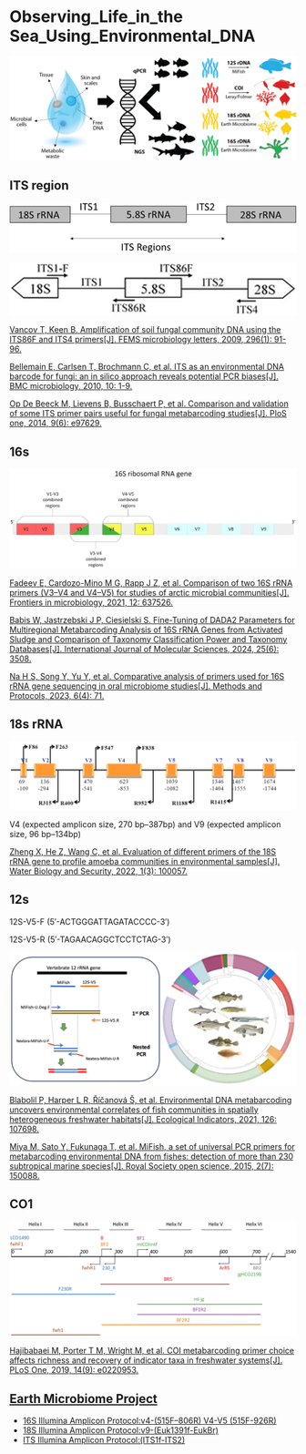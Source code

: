 # Observing_Life_in_the Sea_Using_Environmental_DNA

![Observing Life in the Sea Using Environmental DNA](./Observing_Life_in_the_Sea_Using_Environmental_DNA.jpg)

## ITS region

![ITS region](./ITS/ITS-region.png)

![ITS](./ITS/ITS1-F_ITS86R_ITS86F_ITS4.jpeg)

[Vancov T, Keen B. Amplification of soil fungal community DNA using the ITS86F and ITS4 primers[J]. FEMS microbiology letters, 2009, 296(1): 91-96.](https://academic.oup.com/femsle/article/296/1/91/485778?login=true)

[Bellemain E, Carlsen T, Brochmann C, et al. ITS as an environmental DNA barcode for fungi: an in silico approach reveals potential PCR biases[J]. BMC microbiology, 2010, 10: 1-9.](https://link.springer.com/article/10.1186/1471-2180-10-189)

[Op De Beeck M, Lievens B, Busschaert P, et al. Comparison and validation of some ITS primer pairs useful for fungal metabarcoding studies[J]. PloS one, 2014, 9(6): e97629.](https://journals.plos.org/plosone/article?id=10.1371/journal.pone.0097629)

## 16s 

![16s](./16s/16S_ribosomal_RNA_gene.png)

[Fadeev E, Cardozo-Mino M G, Rapp J Z, et al. Comparison of two 16S rRNA primers (V3–V4 and V4–V5) for studies of arctic microbial communities[J]. Frontiers in microbiology, 2021, 12: 637526.](https://www.frontiersin.org/journals/microbiology/articles/10.3389/fmicb.2021.637526/full)

[Babis W, Jastrzebski J P, Ciesielski S. Fine-Tuning of DADA2 Parameters for Multiregional Metabarcoding Analysis of 16S rRNA Genes from Activated Sludge and Comparison of Taxonomy Classification Power and Taxonomy Databases[J]. International Journal of Molecular Sciences, 2024, 25(6): 3508.](https://www.mdpi.com/1422-0067/25/6/3508)

[Na H S, Song Y, Yu Y, et al. Comparative analysis of primers used for 16S rRNA gene sequencing in oral microbiome studies[J]. Methods and Protocols, 2023, 6(4): 71.](https://www.mdpi.com/2409-9279/6/4/71)



## 18s rRNA

![18s](./18s/18s.png)

V4 (expected amplicon size, 270 bp–387bp) and V9 (expected amplicon size, 96 bp–134bp)

[Zheng X, He Z, Wang C, et al. Evaluation of different primers of the 18S rRNA gene to profile amoeba communities in environmental samples[J]. Water Biology and Security, 2022, 1(3): 100057.](https://www.sciencedirect.com/science/article/pii/S2772735122000774)

## 12s

12S-V5-F (5′-ACTGGGATTAGATACCCC-3′)

12S-V5-R (5′-TAGAACAGGCTCCTCTAG-3′)

![12s](./12s/12s_v5.jpg)

[Blabolil P, Harper L R, Říčanová Š, et al. Environmental DNA metabarcoding uncovers environmental correlates of fish communities in spatially heterogeneous freshwater habitats[J]. Ecological Indicators, 2021, 126: 107698.](https://www.sciencedirect.com/science/article/pii/S1470160X21003630)

[Miya M, Sato Y, Fukunaga T, et al. MiFish, a set of universal PCR primers for metabarcoding environmental DNA from fishes: detection of more than 230 subtropical marine species[J]. Royal Society open science, 2015, 2(7): 150088.](https://royalsocietypublishing.org/doi/full/10.1098/rsos.150088)

## CO1

![CO1](./CO1/CO1.png)

[Hajibabaei M, Porter T M, Wright M, et al. COI metabarcoding primer choice affects richness and recovery of indicator taxa in freshwater systems[J]. PLoS One, 2019, 14(9): e0220953.](https://journals.plos.org/plosone/article?id=10.1371/journal.pone.0220953)

## [Earth Microbiome Project](https://earthmicrobiome.org/) 

- [16S Illumina Amplicon Protocol:v4-(515F–806R) V4-V5 (515F-926R)](https://earthmicrobiome.org/protocols-and-standards/16s/)
- [18S Illumina Amplicon Protocol:v9-(Euk1391f-EukBr)](https://earthmicrobiome.org/protocols-and-standards/18s/)
- [ITS Illumina Amplicon Protocol:(ITS1f-ITS2)](https://earthmicrobiome.org/protocols-and-standards/its/)